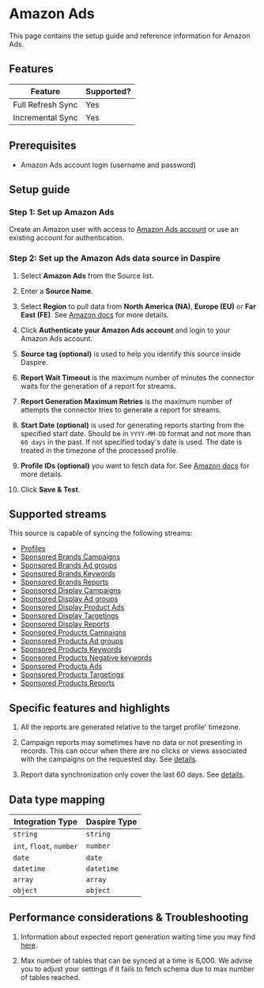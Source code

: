 # Amazon Ads

This page contains the setup guide and reference information for Amazon Ads.

## Features

| Feature | Supported? |
| --- | --- |
| Full Refresh Sync | Yes |
| Incremental Sync | Yes |

## Prerequisites

* Amazon Ads account login (username and password)

## Setup guide

### Step 1: Set up Amazon Ads

Create an Amazon user with access to [Amazon Ads account](https://advertising.amazon.com/) or use an existing account for authentication.

### Step 2: Set up the Amazon Ads data source in Daspire

1. Select **Amazon Ads** from the Source list.

2. Enter a **Source Name**.

3. Select **Region** to pull data from **North America (NA)**, **Europe (EU)** or **Far East (FE)**. See [Amazon docs](https://advertising.amazon.com/API/docs/en-us/info/api-overview#api-endpoints) for more details.

4. Click **Authenticate your Amazon Ads account** and login to your Amazon Ads account.

5. **Source tag (optional)** is used to help you identify this source inside Daspire.

6. **Report Wait Timeout** is the maximum number of minutes the connector waits for the generation of a report for streams.

7. **Report Generation Maximum Retries** is the maximum number of attempts the connector tries to generate a report for streams.

8. **Start Date (optional)** is used for generating reports starting from the specified start date. Should be in `YYYY-MM-DD` format and not more than `60 days` in the past. If not specified today's date is used. The date is treated in the timezone of the processed profile.

8. **Profile IDs (optional)** you want to fetch data for. See [Amazon docs](https://advertising.amazon.com/API/docs/en-us/concepts/authorization/profiles) for more details.

10. Click **Save & Test**.

## Supported streams

This source is capable of syncing the following streams:

* [Profiles](https://advertising.amazon.com/API/docs/en-us/reference/2/profiles#/Profiles)
* [Sponsored Brands Campaigns](https://advertising.amazon.com/API/docs/en-us/sponsored-brands/3-0/openapi#/Campaigns)
* [Sponsored Brands Ad groups](https://advertising.amazon.com/API/docs/en-us/sponsored-brands/3-0/openapi#/Ad%20groups)
* [Sponsored Brands Keywords](https://advertising.amazon.com/API/docs/en-us/sponsored-brands/3-0/openapi#/Keywords)
* [Sponsored Brands Reports](https://advertising.amazon.com/API/docs/en-us/reference/sponsored-brands/2/reports)
* [Sponsored Display Campaigns](https://advertising.amazon.com/API/docs/en-us/sponsored-display/3-0/openapi#/Campaigns)
* [Sponsored Display Ad groups](https://advertising.amazon.com/API/docs/en-us/sponsored-display/3-0/openapi#/Ad%20groups)
* [Sponsored Display Product Ads](https://advertising.amazon.com/API/docs/en-us/sponsored-display/3-0/openapi#/Product%20ads)
* [Sponsored Display Targetings](https://advertising.amazon.com/API/docs/en-us/sponsored-display/3-0/openapi#/Targeting)
* [Sponsored Display Reports](https://advertising.amazon.com/API/docs/en-us/sponsored-display/3-0/openapi#/Reports)
* [Sponsored Products Campaigns](https://advertising.amazon.com/API/docs/en-us/sponsored-products/3-0/openapi/prod#/Campaigns)
* [Sponsored Products Ad groups](https://advertising.amazon.com/API/docs/en-us/sponsored-products/3-0/openapi/prod#/AdGroups)
* [Sponsored Products Keywords](https://advertising.amazon.com/API/docs/en-us/sponsored-products/3-0/openapi/prod#/Keywords)
* [Sponsored Products Negative keywords](https://advertising.amazon.com/API/docs/en-us/sponsored-products/3-0/openapi/prod#/NegativeKeywords)
* [Sponsored Products Ads](https://advertising.amazon.com/API/docs/en-us/sponsored-products/3-0/openapi/prod#/ProductAds)
* [Sponsored Products Targetings](https://advertising.amazon.com/API/docs/en-us/sponsored-products/3-0/openapi/prod#/Product%20Targeting)
* [Sponsored Products Reports](https://advertising.amazon.com/API/docs/en-us/reporting/v3/overview)

## Specific features and highlights

1. All the reports are generated relative to the target profile' timezone.

2. Campaign reports may sometimes have no data or not presenting in records. This can occur when there are no clicks or views associated with the campaigns on the requested day. See [details](https://advertising.amazon.com/API/docs/en-us/guides/reporting/v2/faq#why-is-my-report-empty).

3. Report data synchronization only cover the last 60 days. See [details](https://advertising.amazon.com/API/docs/en-us/reference/1/reports#parameters).

## Data type mapping

| Integration Type | Daspire Type |
| --- | --- |
| `string` | `string` |
| `int`, `float`, `number` | `number` |
| `date` | `date` |
| `datetime` | `datetime` |
| `array` | `array` |
| `object` | `object` |

## Performance considerations & Troubleshooting

1. Information about expected report generation waiting time you may find [here](https://advertising.amazon.com/API/docs/en-us/get-started/developer-notes).

2. Max number of tables that can be synced at a time is 6,000. We advise you to adjust your settings if it fails to fetch schema due to max number of tables reached.
